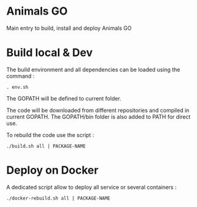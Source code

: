 # Animals GO
Main entry to build, install and deploy Animals GO

# Build local & Dev
The build environment and all dependencies can be loaded using the command :

```shell
. env.sh
```

The GOPATH will be defined to current folder.

The code will be downloaded from different repositories and compiled in current GOPATH. The GOPATH/bin folder is also added to PATH for direct use.

To rebuild the code use the script :

```shell
./build.sh all | PACKAGE-NAME
```

# Deploy on Docker
A dedicated script allow to deploy all service or several containers :

```shell
./docker-rebuild.sh all | PACKAGE-NAME
```